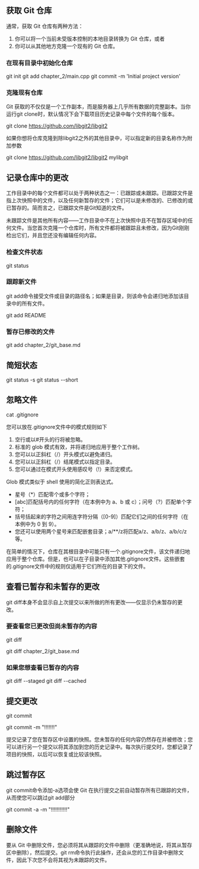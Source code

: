 ## 获取 Git 仓库

通常，获取 Git 仓库有两种方法：
1. 你可以将一个当前未受版本控制的本地目录转换为 Git 仓库，或者
2. 你可以从其他地方克隆一个现有的 Git 仓库。

### 在现有目录中初始化仓库
git init
git add chapter_2/main.cpp
git commit -m 'Initial project version'

### 克隆现有仓库
Git 获取的不仅仅是一个工作副本，而是服务器上几乎所有数据的完整副本。当你运行git clone时，默认情况下会下载项目历史记录中每个文件的每个版本。

git clone https://github.com/libgit2/libgit2    

如果你想将仓库克隆到除libgit2之外的其他目录中，可以指定新的目录名称作为附加参数 

git clone https://github.com/libgit2/libgit2 mylibgit

## 记录仓库中的更改

工作目录中的每个文件都可以处于两种状态之一：已跟踪或未跟踪。已跟踪文件是指上次快照中的文件，以及任何新暂存的文件；它们可以是未修改的、已修改的或已暂存的。简而言之，已跟踪文件是Git知道的文件。

未跟踪文件是其他所有内容——工作目录中不在上次快照中且不在暂存区域中的任何文件。当您首次克隆一个仓库时，所有文件都将被跟踪且未修改，因为Git刚刚检出它们，并且您还没有编辑任何内容。

### 检查文件状态
git status

### 跟踪新文件
git add命令接受文件或目录的路径名；如果是目录，则该命令会递归地添加该目录中的所有文件。

git add README

### 暂存已修改的文件

git add chapter_2/git_base.md

## 简短状态
git status -s
git status --short

## 忽略文件
cat .gitignore

您可以放在.gitignore文件中的模式规则如下
1. 空行或以#开头的行将被忽略。
2. 标准的 glob 模式有效，并将递归地应用于整个工作树。
3. 您可以以正斜杠（/）开头模式以避免递归。
4. 您可以以正斜杠（/）结尾模式以指定目录。
5. 您可以通过在模式开头使用感叹号（!）来否定模式。

Glob 模式类似于 shell 使用的简化正则表达式。
* 星号（*）匹配零个或多个字符；
* [abc]匹配括号内的任何字符（在本例中为 a、b 或 c）；问号（?）匹配单个字符；
* 括号括起来的字符之间用连字符分隔（[0-9]）匹配它们之间的任何字符（在本例中为 0 到 9）。
* 您还可以使用两个星号来匹配嵌套目录；a/**/z将匹配a/z、a/b/z、a/b/c/z等。

在简单的情况下，仓库在其根目录中可能只有一个.gitignore文件，该文件递归地应用于整个仓库。但是，也可以在子目录中添加其他.gitignore文件。这些嵌套的.gitignore文件中的规则仅适用于它们所在的目录下的文件。

## 查看已暂存和未暂存的更改

git diff本身不会显示自上次提交以来所做的所有更改——仅显示仍未暂存的更改。

### 要查看您已更改但尚未暂存的内容

git diff

git diff chapter_2/git_base.md

### 如果您想查看已暂存的内容

git diff --staged
git diff --cached

## 提交更改

git commit

git commit -m "!!!!!!!"

提交记录了您在暂存区中设置的快照。您未暂存的任何内容仍然存在并被修改；您可以进行另一个提交以将其添加到您的历史记录中。每次执行提交时，您都记录了项目的快照，以后可以恢复或比较该快照。

## 跳过暂存区

git commit命令添加-a选项会使 Git 在执行提交之前自动暂存所有已跟踪的文件，从而使您可以跳过git add部分

git commit -a -m "!!!!!!!!!!!"

## 删除文件

要从 Git 中删除文件，您必须将其从跟踪的文件中删除（更准确地说，将其从暂存区中删除），然后提交。git rm命令执行此操作，还会从您的工作目录中删除文件，因此下次您不会将其视为未跟踪的文件。